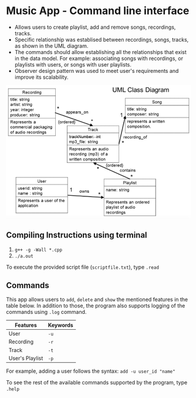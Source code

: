 # Music App - Command line interface 
- Allows users to create playlist, add and remove songs, recordings, tracks.
- Specific relationship was establised between recordings, songs, tracks, as shown in the UML diagram.
- The commands should allow establishing all the relationships that exist in the data model. For example: associating songs with recordings, or playlists with users, or songs with user playlists.
- Observer design pattern was used to meet user's requirements and improve its scalability.

![UML Diagram](https://github.com/huzaifaasif/2404/blob/master/UML.png)
## Compiling Instructions using terminal
1. `g++ -g -Wall *.cpp`
2. `./a.out`

To execute the provided script file (`scriptfile.txt`), type `.read`

## Commands
This app allows users to `add`, `delete` and `show` the mentioned features in the table below. In addition to those, the program also supports logging of the commands using `.log` command.

|Features|Keywords|
|---|---|
|User|`-u` |
|Recording|`-r`|
|Track|`-t`|
|User's Playlist|`-p`|

For example, adding a user follows the syntax: `add -u user_id "name"`

To see the rest of the available commands supported by the program, type `.help`


